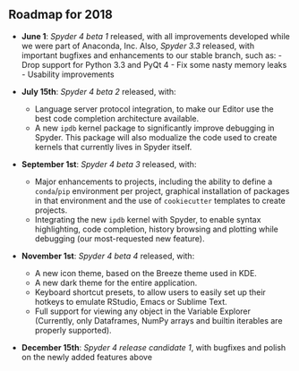 ## Roadmap for 2018

* **June 1**: *Spyder 4 beta 1* released, with all improvements developed while we were part of Anaconda, Inc.
    Also, *Spyder 3.3* released, with important bugfixes and enhancements to our stable branch, such as: 
        - Drop support for Python 3.3 and PyQt 4
        - Fix some nasty memory leaks
        - Usability improvements

* **July 15th**: *Spyder 4 beta 2* released, with:
    - Language server protocol integration, to make our Editor use the best code completion architecture available.
    - A new ``ipdb`` kernel package to significantly improve debugging in Spyder. This package will also modualize the code used to create kernels that currently lives in Spyder itself.

* **September 1st**: *Spyder 4 beta 3* released, with:
    - Major enhancements to projects, including the ability to define a ``conda``/``pip`` environment per project, graphical installation of packages in that environment and the use of ``cookiecutter`` templates to create projects.
    - Integrating the new ``ipdb`` kernel with Spyder, to enable syntax highlighting, code completion, history browsing and plotting while debugging (our most-requested new feature).

* **November 1st**: *Spyder 4 beta 4* released, with:
    - A new icon theme, based on the Breeze theme used in KDE.
    - A new dark theme for the entire application.
    - Keyboard shortcut presets, to allow users to easily set up their hotkeys to emulate RStudio, Emacs or Sublime Text.
    - Full support for viewing any object in the Variable Explorer (Currently, only Dataframes, NumPy arrays and builtin iterables are properly supported).

* **December 15th**: *Spyder 4 release candidate 1*, with bugfixes and polish on the newly added features above